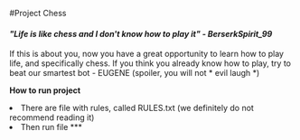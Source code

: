 #Project Chess

#### <em> "Life is like chess and I don't know how to play it" - BerserkSpirit_99</em>
If this is about you, now you have a great opportunity to learn how to play life, and specifically chess. If you think you already know how to play, try to beat our smartest bot - EUGENE (spoiler, you will not * evil laugh *)
<p><b>How to run project</b><br>
<li> There are file with rules, called RULES.txt (we definitely do not recommend reading it)</li>
<li> Then run file ***</li>

